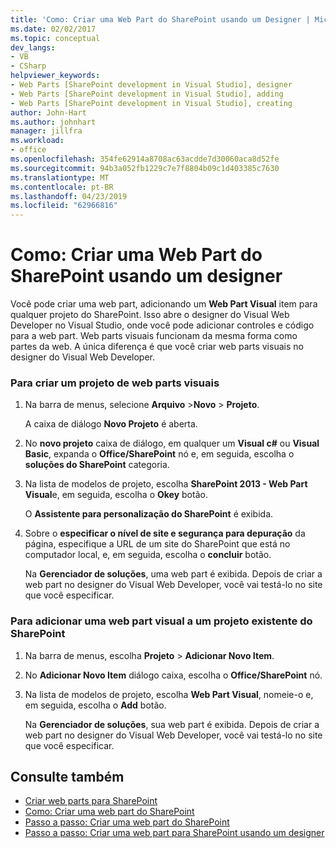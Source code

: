 ```yaml
---
title: 'Como: Criar uma Web Part do SharePoint usando um Designer | Microsoft Docs'
ms.date: 02/02/2017
ms.topic: conceptual
dev_langs:
- VB
- CSharp
helpviewer_keywords:
- Web Parts [SharePoint development in Visual Studio], designer
- Web Parts [SharePoint development in Visual Studio], adding
- Web Parts [SharePoint development in Visual Studio], creating
author: John-Hart
ms.author: johnhart
manager: jillfra
ms.workload:
- office
ms.openlocfilehash: 354fe62914a8708ac63acdde7d30060aca8d52fe
ms.sourcegitcommit: 94b3a052fb1229c7e7f8804b09c1d403385c7630
ms.translationtype: MT
ms.contentlocale: pt-BR
ms.lasthandoff: 04/23/2019
ms.locfileid: "62966816"
---
```

# <a name="how-to-create-a-sharepoint-web-part-by-using-a-designer"></a>Como: Criar uma Web Part do SharePoint usando um designer
  Você pode criar uma web part, adicionando um **Web Part Visual** item para qualquer projeto do SharePoint. Isso abre o designer do Visual Web Developer no Visual Studio, onde você pode adicionar controles e código para a web part. Web parts visuais funcionam da mesma forma como partes da web. A única diferença é que você criar web parts visuais no designer do Visual Web Developer.

### <a name="to-create-a-project-for-visual-web-parts"></a>Para criar um projeto de web parts visuais

1. Na barra de menus, selecione **Arquivo** >**Novo** > **Projeto**.

     A caixa de diálogo **Novo Projeto** é aberta.

2. No **novo projeto** caixa de diálogo, em qualquer um **Visual c#** ou **Visual Basic**, expanda o **Office/SharePoint** nó e, em seguida, escolha o **soluções do SharePoint** categoria.

3. Na lista de modelos de projeto, escolha **SharePoint 2013 - Web Part Visual**e, em seguida, escolha o **Okey** botão.

     O **Assistente para personalização do SharePoint** é exibida.

4. Sobre o **especificar o nível de site e segurança para depuração** da página, especifique a URL de um site do SharePoint que está no computador local, e, em seguida, escolha o **concluir** botão.

     Na **Gerenciador de soluções**, uma web part é exibida. Depois de criar a web part no designer do Visual Web Developer, você vai testá-lo no site que você especificar.

### <a name="to-add-a-visual-web-part-to-an-existing-sharepoint-project"></a>Para adicionar uma web part visual a um projeto existente do SharePoint

1. Na barra de menus, escolha **Projeto** > **Adicionar Novo Item**.

2. No **Adicionar Novo Item** diálogo caixa, escolha o **Office/SharePoint** nó.

3. Na lista de modelos de projeto, escolha **Web Part Visual**, nomeie-o e, em seguida, escolha o **Add** botão.

     Na **Gerenciador de soluções**, sua web part é exibida. Depois de criar a web part no designer do Visual Web Developer, você vai testá-lo no site que você especificar.

## <a name="see-also"></a>Consulte também
- [Criar web parts para SharePoint](../sharepoint/creating-web-parts-for-sharepoint.md)
- [Como: Criar uma web part do SharePoint](../sharepoint/how-to-create-a-sharepoint-web-part.md)
- [Passo a passo: Criar uma web part do SharePoint](../sharepoint/walkthrough-creating-a-web-part-for-sharepoint.md)
- [Passo a passo: Criar uma web part para SharePoint usando um designer](../sharepoint/walkthrough-creating-a-web-part-for-sharepoint-by-using-a-designer.md)
